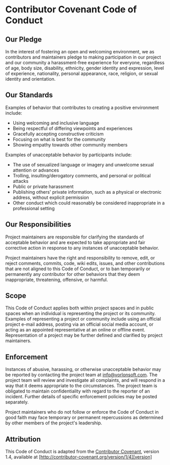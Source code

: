 # Contributor Covenant Code of Conduct

## Our Pledge

In the interest of fostering an open and welcoming environment, we as
contributors and maintainers pledge to making participation in our
project and our community a harassment-free experience for everyone,
regardless of age, body size, disability, ethnicity, gender identity and
expression, level of experience, nationality, personal appearance,
race, religion, or sexual identity and orientation.

## Our Standards

Examples of behavior that contributes to creating a positive
environment include:

* Using welcoming and inclusive language
* Being respectful of differing viewpoints and experiences
* Gracefully accepting constructive criticism
* Focusing on what is best for the community
* Showing empathy towards other community members

Examples of unacceptable behavior by participants include:

* The use of sexualized language or imagery and unwelcome sexual attention or advances
* Trolling, insulting/derogatory comments, and personal or political attacks
* Public or private harassment
* Publishing others' private information, such as a physical or electronic address, without explicit permission
* Other conduct which could reasonably be considered inappropriate in a professional setting

## Our Responsibilities

Project maintainers are responsible for clarifying the standards of
acceptable behavior and are expected to take appropriate and fair
corrective action in response to any instances of unacceptable behavior.

Project maintainers have the right and responsibility to remove, edit,
or reject comments, commits, code, wiki edits, issues, and other
contributions that are not aligned to this Code of Conduct, or to ban
temporarily or permanently any contributor for other behaviors that
they deem inappropriate, threatening, offensive, or harmful.

## Scope

This Code of Conduct applies both within project spaces and in public
spaces when an individual is representing the project or its community.
Examples of representing a project or community include using an
official project e-mail address, posting via an official social media
account, or acting as an appointed representative at an online or
offline event. Representation of a project may be further defined and
clarified by project maintainers.

## Enforcement

Instances of abusive, harassing, or otherwise unacceptable behavior may
be reported by contacting the project team at info@vorlonsoft.com. The
project team will review and investigate all complaints, and will
respond in a way that it deems appropriate to the circumstances. The
project team is obligated to maintain confidentiality with regard to
the reporter of an incident. Further details of specific enforcement
policies may be posted separately.

Project maintainers who do not follow or enforce the Code of Conduct
in good faith may face temporary or permanent repercussions as
determined by other members of the project's leadership.

## Attribution

This Code of Conduct is adapted from the
[Contributor Covenant][homepage], version 1.4, available at
[http://contributor-covenant.org/version/1/4][version]

[homepage]: http://contributor-covenant.org
[version]: http://contributor-covenant.org/version/1/4/